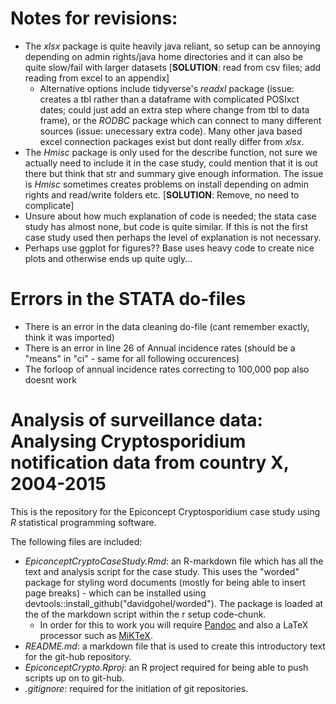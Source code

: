 # Notes for revisions: 

- The *xlsx* package is quite heavily java reliant, so setup can be annoying depending on admin rights/java home directories and it can also be quite slow/fail with larger datasets [**SOLUTION**: read from csv files; add reading from excel to an appendix]
  - Alternative options include tidyverse's *readxl* package (issue: creates a tbl rather than a dataframe with complicated POSIxct dates; could just add an extra step where change from tbl to data frame), or the *RODBC* package which can connect to many different sources (issue: unecessary extra code). Many other java based excel connection packages exist but dont really differ from *xlsx*. 
- The *Hmisc* package is only used for the describe function, not sure we actually need to include it in the case study, could mention that it is out there but think that str and summary give enough information. The issue is *Hmisc* sometimes creates problems on install depending on admin rights and read/write folders etc. [**SOLUTION**: Remove, no need to complicate]
- Unsure about how much explanation of code is needed; the stata case study has almost none, but code is quite similar. If this is not the first case study used then perhaps the level of explanation is not necessary. 
- Perhaps use ggplot for figures?? Base uses heavy code to create nice plots and otherwise ends up quite ugly...


# Errors in the STATA do-files 
- There is an error in the data cleaning do-file (cant remember exactly, think it was imported) 
- There is an error in line 26 of Annual incidence rates (should be a "means" in "ci" - same for all following occurences)
- The forloop of annual incidence rates correcting to 100,000 pop also doesnt work




# Analysis of surveillance data: Analysing Cryptosporidium notification data from country X, 2004-2015

This is the repository for the Epiconcept Cryptosporidium case study using *R* statistical programming software. 

The following files are included: 

- *EpiconceptCryptoCaseStudy.Rmd*: an R-markdown file which has all the text and analysis script for the case study. This uses the "worded" package for styling word documents (mostly for being able to insert page breaks) - which can be installed using devtools::install_github("davidgohel/worded"). The package is loaded at the of the markdown script within the r setup code-chunk.
  - In order for this to work you will require [Pandoc](https://pandoc.org/installing.html) and also a LaTeX processor such as [MiKTeX](https://miktex.org/download). 
- *README.md*: a markdown file that is used to create this introductory text for the git-hub repository. 
- *EpiconceptCrypto.Rproj*: an R project required for being able to push scripts up on to git-hub. 
- *.gitignore*: required for the initiation of git repositories. 
